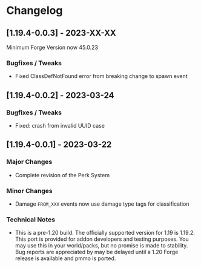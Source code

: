 # Changelog

## [1.19.4-0.0.3] - 2023-XX-XX

Minimum Forge Version now 45.0.23
### Bugfixes / Tweaks
- Fixed ClassDefNotFound error from breaking change to spawn event

## [1.19.4-0.0.2] - 2023-03-24
### Bugfixes / Tweaks
- Fixed: crash from invalid UUID case

## [1.19.4-0.0.1] - 2023-03-22
### Major Changes
- Complete revision of the Perk System

### Minor Changes
- Damage `FROM_XXX` events now use damage type tags for classification

### Technical Notes
- This is a pre-1.20 build.  The officially supported version for 1.19 is 1.19.2.  This port is provided for addon developers and testing purposes.  You may use this in your world/packs, but no promise is made to stability.  Bug reports are appreciated by may be delayed until a 1.20 Forge release is available and pmmo is ported.
